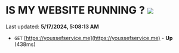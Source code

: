 # IS MY WEBSITE RUNNING ? [![](https://img.shields.io/static/v1?label=Sponsor&message=%E2%9D%A4&logo=GitHub&color=%23fe8e86)](https://github.com/sponsors/<username>)

Last updated: **5/17/2024, 5:08:13 AM**

- `GET` [https://youssefservice.me](https://youssefservice.me) - **Up** (438ms)
